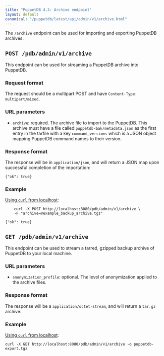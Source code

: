 ```yaml
---
title: "PuppetDB 4.3: Archive endpoint"
layout: default
canonical: "/puppetdb/latest/api/admin/v1/archive.html"
---
```


[curl]: ../curl.html#using-curl-from-localhost-non-sslhttp

The `/archive` endpoint can be used for importing and exporting PuppetDB
archives.

## `POST /pdb/admin/v1/archive`

This endpoint can be used for streaming a PuppetDB archive into PuppetDB.

### Request format

The request should be a multipart POST and have `Content-Type: multipart/mixed`.

### URL parameters

* `archive`: required. The archive file to import to the PuppetDB. This archive
  must have a file called `puppetdb-bak/metadata.json` as the first entry in the
  tarfile with a key `command_versions` which is a JSON object mapping PuppetDB
  command names to their version.

### Response format

The response will be in `application/json`, and will return a JSON map upon
successful completion of the importation:

    {"ok": true}

### Example

[Using `curl` from localhost][curl]:

        curl -X POST http://localhost:8080/pdb/admin/v1/archive \
        -F "archive=@example_backup_archive.tgz"

    {"ok": true}

## `GET /pdb/admin/v1/archive`

This endpoint can be used to stream a tarred, gzipped backup archive of PuppetDB
to your local machine.

### URL parameters

* `anonymization_profile`: optional. The level of anonymization applied to the
  archive files.

### Response format

The response will be a `application/octet-stream`, and will return a `tar.gz`
archive.

### Example

[Using `curl` from localhost][curl]:

    curl -X GET http://localhost:8080/pdb/admin/v1/archive -o puppetdb-export.tgz
